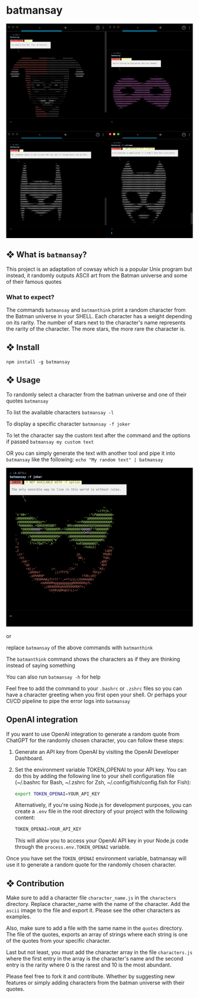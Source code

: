 # batmansay

![BATMAN](https://github.com/meeshh/batmansay/blob/main/images/screenshot_mosaique.png?raw=true)

## ❖ What is `batmansay`?

This project is an adaptation of cowsay which is a popular Unix program but instead, it randomly outputs ASCII art from the Batman universe and some of their famous quotes


### What to expect?

The commands `batmansay` and `batmanthink` print a random character from the Batman universe in your SHELL. Each character has a weight depending on its rarity. The number of stars next to the character's name represents the rarity of the character. The more stars, the more rare the character is.


## ❖ Install

    npm install -g batmansay

## ❖ Usage

  To randomly select a character from the batman universe and one of their quotes
    `batmansay`

  To list the available characters
    `batmansay -l`

  To display a specific character
    `batmansay -f joker`

  To let the character say the custom text after the command and the options if passed
    `batmansay my custom text` 
  
  OR you can simply generate the text with another tool and pipe it into `batmansay` like the following: `echo "My random text" | batmansay`

  ![JOKER](https://github.com/meeshh/batmansay/blob/main/images/screenshot_joker.png?raw=true)

or

  replace `batmansay` of the above commands with `batmanthink`

The `batmanthink` command shows the characters as if they are thinking instead of saying something

You can also run `batmansay -h` for help

Feel free to add the command to your `.bashrc` or `.zshrc` files so you can have a character greeting when you first open your shell. Or perhaps your CI/CD pipeline to pipe the error logs into `batmansay`

## OpenAI integration
If you want to use OpenAI integration to generate a random quote from ChatGPT for the randomly chosen character, you can follow these steps:

1. Generate an API key from OpenAI by visiting the OpenAI Developer Dashboard.

2. Set the environment variable TOKEN_OPENAI to your API key. You can do this by adding the following line to your shell configuration file (~/.bashrc for Bash, ~/.zshrc for Zsh, ~/.config/fish/config.fish for Fish):

    ```bash
    export TOKEN_OPENAI=YOUR_API_KEY
    ```
    Alternatively, if you're using Node.js for development purposes, you can create a `.env` file in the root directory of your project with the following content:

    ```javascript
    TOKEN_OPENAI=YOUR_API_KEY
    ```

    This will allow you to access your OpenAI API key in your Node.js code through the `process.env.TOKEN_OPENAI` variable.

Once you have set the `TOKEN_OPENAI` environment variable, batmansay will use it to generate a random quote for the randomly chosen character.

## ❖ Contribution

Make sure to add a character file `character_name.js` in the `characters` directory. Replace character_name with the name of the character. Add the `ascii` image to the file and export it. Please see the other characters as examples.

Also, make sure to add a file with the same name in the `quotes` directory. The file of the quotes, exports an array of strings where each string is one of the quotes from your specific character.

Last but not least, you must add the character array in the file `characters.js` where the first entry in the array is the character's name and the second entry is the rarity where 0 is the rarest and 10 is the most abundant.

Please feel free to fork it and contribute. Whether by suggesting new features or simply adding characters from the batman universe with their quotes.
